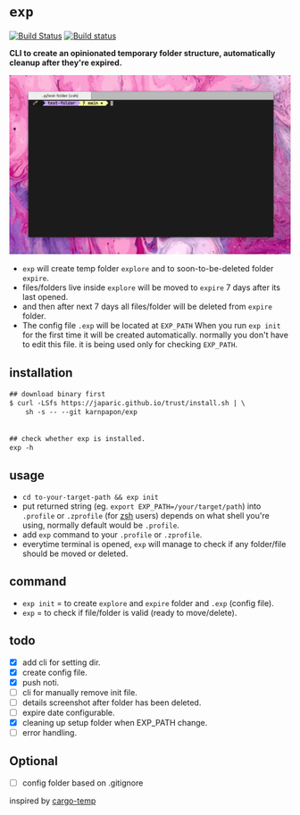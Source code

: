 # `exp`
[![Build Status](https://travis-ci.com/karnpapon/exp.svg?branch=main)](https://travis-ci.com/karnpapon/exp) [![Build status](https://ci.appveyor.com/api/projects/status/thgy06kf78wooksu/branch/main?svg=true)](https://ci.appveyor.com/project/karnpapon/exp/branch/main)

<strong> CLI to create an opinionated temporary folder structure, automatically cleanup after they're expired. </strong>

<img src="./public/exp.gif"></img>

- `exp` will create temp folder `explore` and to soon-to-be-deleted folder `expire`. 
- files/folders live inside `explore` will be moved to `expire` 7 days after its last opened. 
- and then after next 7 days all files/folder will be deleted from `expire` folder. 
- The config file `.exp` will be located at `EXP_PATH` When you run `exp init` for the first time it will be created automatically. normally you don't have to edit this file. it is being used only for checking `EXP_PATH`.

## installation

```
## download binary first
$ curl -LSfs https://japaric.github.io/trust/install.sh | \
    sh -s -- --git karnpapon/exp


## check whether exp is installed.
exp -h

```

## usage
- `cd to-your-target-path && exp init`
- put returned string (eg. `export EXP_PATH=/your/target/path`) into `.profile` or `.zprofile` (for [zsh](https://ohmyz.sh/) users) depends on what shell you're using, normally default would be `.profile`.
- add `exp` command to your `.profile` or `.zprofile`.
- everytime terminal is opened, `exp` will manage to check if any folder/file should be moved or deleted.

## command
- `exp init` = to create `explore` and `expire` folder and `.exp` (config file).
- `exp` = to check if file/folder is valid (ready to move/delete).

## todo
- [x] add cli for setting dir.
- [x] create config file.
- [x] push noti.
- [ ] cli for manually remove init file.
- [ ] details screenshot after folder has been deleted.
- [ ] expire date configurable.
- [x] cleaning up setup folder when EXP_PATH change.
- [ ] error handling.

## Optional
- [ ] config folder based on .gitignore

inspired by [cargo-temp](https://github.com/yozhgoor/cargo-temp)
